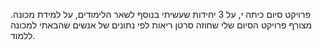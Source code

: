 פרויקט סיום כיתה י, על 3 יחידות שעשיתי בנוסף לשאר הלימודים, על למידת מכונה. 
מצורף פרויקט הסיום שלי שחוזה סרטן ריאות לפי נתונים של אנשים שהבאתי למכונה ללמוד.
